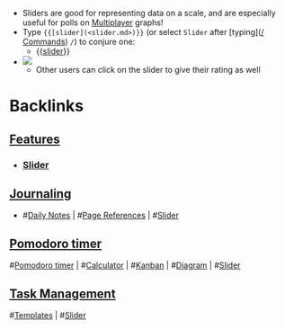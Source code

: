 - Sliders are good for representing data on a scale, and are especially useful for polls on [Multiplayer](<Multiplayer.md>) graphs!
- Type `{{[slider](<slider.md>)}}` (or select `Slider` after [typing]([/ Commands](</ Commands.md>)) `/`) to conjure one:
    - {{[slider](<slider.md>)}}
- ![](https://firebasestorage.googleapis.com/v0/b/firescript-577a2.appspot.com/o/imgs%2Fapp%2Fhelp-documentation%2FqaRPRyZuKx.gif?alt=media&token=3a89f74b-4888-4b79-9efa-35d27e88fd23)
    - Other users can click on the slider to give their rating as well

# Backlinks
## [Features](<Features.md>)
- ### [Slider](<Slider.md>)

## [Journaling](<Journaling.md>)
- #[Daily Notes](<Daily Notes.md>) | #[Page References](<Page References.md>) | #[Slider](<Slider.md>)

## [Pomodoro timer](<Pomodoro timer.md>)
#[Pomodoro timer](<Pomodoro timer.md>) | #[Calculator](<Calculator.md>) | #[Kanban](<Kanban.md>) | #[Diagram](<Diagram.md>) | #[Slider](<Slider.md>)

## [Task Management](<Task Management.md>)
#[Templates](<Templates.md>) | #[Slider](<Slider.md>)

